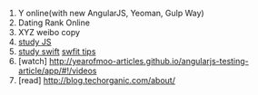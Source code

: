 1. Y online(with new AngularJS, Yeoman, Gulp Way)
2. Dating Rank Online
3. XYZ weibo copy
4. [study JS](https://www.udacity.com/course/viewer#!/c-ud015/l-2593668697/m-3479768789)
5. [study swift](http://numbbbbb.gitbooks.io/-the-swift-programming-language-/content/chapter2/01_The_Basics.html) [swfit tips](http://swifter.tips/currying/)
6. [watch] http://yearofmoo-articles.github.io/angularjs-testing-article/app/#!/videos
7. [read] http://blog.techorganic.com/about/